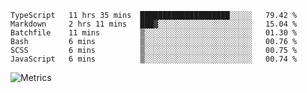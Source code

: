 <!--START_SECTION:waka-->

```text
TypeScript   11 hrs 35 mins  ████████████████████░░░░░   79.42 %
Markdown     2 hrs 11 mins   ███▓░░░░░░░░░░░░░░░░░░░░░   15.04 %
Batchfile    11 mins         ▒░░░░░░░░░░░░░░░░░░░░░░░░   01.30 %
Bash         6 mins          ▒░░░░░░░░░░░░░░░░░░░░░░░░   00.76 %
SCSS         6 mins          ▒░░░░░░░░░░░░░░░░░░░░░░░░   00.75 %
JavaScript   6 mins          ▒░░░░░░░░░░░░░░░░░░░░░░░░   00.74 %
```

<!--END_SECTION:waka-->

![Metrics](https://metrics.lecoq.io/TachibanaKimika?template=classic&base.activity=0&base.community=0&base.repositories=0&languages=1&isocalendar=1&isocalendar.duration=half-year&languages.limit=8&languages.sections=most-used&languages.colors=github&languages.threshold=0%25&languages.indepth=false&languages.recent.load=300&languages.recent.days=14&config.timezone=Asia%2FShanghai)
